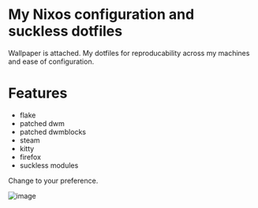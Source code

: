 # My Nixos configuration and suckless dotfiles

Wallpaper is attached. My dotfiles for reproducability across my machines and ease of configuration.

# Features
- flake
- patched dwm
- patched dwmblocks
- steam
- kitty
- firefox
- suckless modules

Change to your preference.

![image](https://github.com/user-attachments/assets/9eaa3561-cf92-4aa7-883d-b33bb31e56a0)

